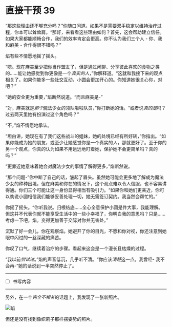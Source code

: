 # 直接干预 39

“那这些理由还不够充分吗？”你随口问道。如果不是需要双手稳定以维持治疗过程，你本可以耸耸肩。“那好，来看看这些理由如何？首先，这会帮助建立信任。如果大家都能顺畅合作，我们的效率肯定会更高。你不认为我们三个人 - 你、我和麻美 - 合作得很不错吗？”

焰有些不情愿地摇了摇头。

“嗯。现在麻美至少把你当作盟友了，但是通过闲聊、分享彼此喜欢的食物之类的……能让她感觉到你更像是一个*真实的人*，”你解释道。“这就和我接下来的观点相关了。如果你能多一些社交互动，小圆会更加开心的。你知道她很关心你，对吧？”

“她的安全更为重要，”焰断然说道。“而且麻美是-”

“对，麻美就是*那个*魔法少女的领队啦啦队员，”你打断她的话。“或者说*真的是*吗？过去两天里她有扮演过这个角色吗？”

“不，”焰不情愿地承认。

“坦白讲，她现在有了我们这些战斗的姐妹，她的处境已经有所好转，”你指出。“如果你能成为她的朋友，或至少让她感觉你是一个真实的*人*，那就更好了。至于你的另一个观点，你真的认为如果不用远远地盯着她，保护她不会更简单吗？真的吗？”

“更靠近她意味着她会对魔法少女的事情了解得更多，”焰断然说。

“那个问题-”你中断了自己的话，皱起了眉头。虽然她可能会更多地了解成为魔法少女的种种困境，但在麻美和你在的情况下，这个观点难以令人信服，也不容易讲得通。你们三个可能让这一身份显得相当有吸引力。“如果你和她们更亲近，你可以劝说小圆相信我们能够妥善处理一切，她无需签订契约。我当然会帮忙的。”

你摇了摇头。“你听我说。归根结底……全心全意保护小圆是件大事，我能理解。但这并不代表你就不能享受生活中的一些小幸福了，你明白我的意思吗？只是……考虑一下吧，焰。变得更加善于交际对你并无害处。”

沉默了好一会儿，你在观察焰。她避开了你的目光，不愿和你对视，你还注意到她眼中闪过的一丝深藏的痛苦。

你叹了口气，继续着治疗的步骤。看起来这会是一个漫长且枯燥的过程。

“我以前*尝试过*。”焰的声音低沉，几乎听不清。“你应该*清楚*这一点。我曾经- 我不会再-”她的话说到一半突然停止了。

---

- [ ] 书写内容

---

另外，在一个*完全不相关*的话题上，我发现了一张新照片。

![焰](http://i.imgur.com/m5JBNJk.jpg)

但还是没有找到像织莉子那样摆姿势的照片。
